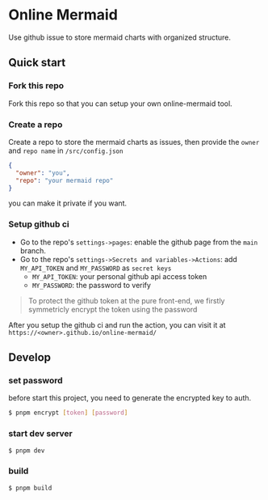 # Online Mermaid

Use github issue to store mermaid charts with organized structure.

## Quick start

### Fork this repo

Fork this repo so that you can setup your own online-mermaid tool.

### Create a repo

Create a repo to store the mermaid charts as issues, then provide the `owner` and `repo name` in `/src/config.json`

```json
{
  "owner": "you",
  "repo": "your mermaid repo"
}
```

you can make it private if you want.

### Setup github ci

- Go to the repo's `settings->pages`: enable the github page from the `main` branch.
- Go to the repo's `settings->Secrets and variables->Actions`: add `MY_API_TOKEN` and `MY_PASSWORD` as `secret keys`
  - `MY_API_TOKEN`: your personal github api access token
  - `MY_PASSWORD`: the password to verify

> To protect the github token at the pure front-end, we firstly symmetricly encrypt the token using the password

After you setup the github ci and run the action, you can visit it at `https://<owner>.github.io/online-mermaid/`

## Develop

### set password

before start this project, you need to generate the encrypted key to auth.

```bash
$ pnpm encrypt [token] [password]
```

### start dev server

```bash
$ pnpm dev
```

### build

```bash
$ pnpm build
```
